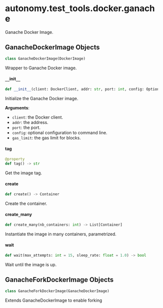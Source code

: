 <a id="autonomy.test_tools.docker.ganache"></a>

# autonomy.test`_`tools.docker.ganache

Ganache Docker Image.

<a id="autonomy.test_tools.docker.ganache.GanacheDockerImage"></a>

## GanacheDockerImage Objects

```python
class GanacheDockerImage(DockerImage)
```

Wrapper to Ganache Docker image.

<a id="autonomy.test_tools.docker.ganache.GanacheDockerImage.__init__"></a>

#### `__`init`__`

```python
def __init__(client: DockerClient, addr: str, port: int, config: Optional[Dict] = None, gas_limit: str = "0x9184e72a000")
```

Initialize the Ganache Docker image.

**Arguments**:

- `client`: the Docker client.
- `addr`: the address.
- `port`: the port.
- `config`: optional configuration to command line.
- `gas_limit`: the gas limit for blocks.

<a id="autonomy.test_tools.docker.ganache.GanacheDockerImage.tag"></a>

#### tag

```python
@property
def tag() -> str
```

Get the image tag.

<a id="autonomy.test_tools.docker.ganache.GanacheDockerImage.create"></a>

#### create

```python
def create() -> Container
```

Create the container.

<a id="autonomy.test_tools.docker.ganache.GanacheDockerImage.create_many"></a>

#### create`_`many

```python
def create_many(nb_containers: int) -> List[Container]
```

Instantiate the image in many containers, parametrized.

<a id="autonomy.test_tools.docker.ganache.GanacheDockerImage.wait"></a>

#### wait

```python
def wait(max_attempts: int = 15, sleep_rate: float = 1.0) -> bool
```

Wait until the image is up.

<a id="autonomy.test_tools.docker.ganache.GanacheForkDockerImage"></a>

## GanacheForkDockerImage Objects

```python
class GanacheForkDockerImage(GanacheDockerImage)
```

Extends GanacheDockerImage to enable forking

